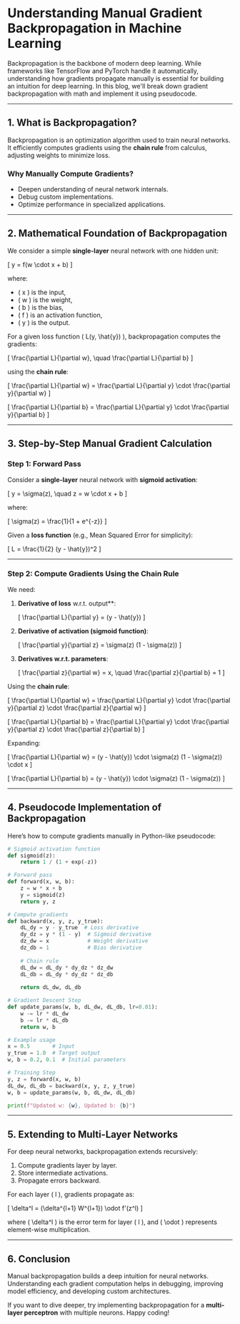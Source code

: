 # **Understanding Manual Gradient Backpropagation in Machine Learning**  

Backpropagation is the backbone of modern deep learning. While frameworks like TensorFlow and PyTorch handle it automatically, understanding how gradients propagate manually is essential for building an intuition for deep learning. In this blog, we'll break down gradient backpropagation with math and implement it using pseudocode.  

---

## **1. What is Backpropagation?**  

Backpropagation is an optimization algorithm used to train neural networks. It efficiently computes gradients using the **chain rule** from calculus, adjusting weights to minimize loss.  

### **Why Manually Compute Gradients?**  
- Deepen understanding of neural network internals.  
- Debug custom implementations.  
- Optimize performance in specialized applications.  

---

## **2. Mathematical Foundation of Backpropagation**  

We consider a simple **single-layer** neural network with one hidden unit:  

\[
y = f(w \cdot x + b)
\]

where:  
- \( x \) is the input,  
- \( w \) is the weight,  
- \( b \) is the bias,  
- \( f \) is an activation function,  
- \( y \) is the output.  

For a given loss function \( L(y, \hat{y}) \), backpropagation computes the gradients:  

\[
\frac{\partial L}{\partial w}, \quad \frac{\partial L}{\partial b}
\]

using the **chain rule**:  

\[
\frac{\partial L}{\partial w} = \frac{\partial L}{\partial y} \cdot \frac{\partial y}{\partial w}
\]

\[
\frac{\partial L}{\partial b} = \frac{\partial L}{\partial y} \cdot \frac{\partial y}{\partial b}
\]

---

## **3. Step-by-Step Manual Gradient Calculation**  

### **Step 1: Forward Pass**  

Consider a **single-layer** neural network with **sigmoid activation**:  

\[
y = \sigma(z), \quad z = w \cdot x + b
\]

where:  

\[
\sigma(z) = \frac{1}{1 + e^{-z}}
\]

Given a **loss function** (e.g., Mean Squared Error for simplicity):  

\[
L = \frac{1}{2} (y - \hat{y})^2
\]

---

### **Step 2: Compute Gradients Using the Chain Rule**  

We need:  
1. **Derivative of loss** w.r.t. output**:  

   \[
   \frac{\partial L}{\partial y} = (y - \hat{y})
   \]

2. **Derivative of activation (sigmoid function)**:  

   \[
   \frac{\partial y}{\partial z} = \sigma(z) (1 - \sigma(z))
   \]

3. **Derivatives w.r.t. parameters**:  

   \[
   \frac{\partial z}{\partial w} = x, \quad \frac{\partial z}{\partial b} = 1
   \]

Using the **chain rule**:  

\[
\frac{\partial L}{\partial w} = \frac{\partial L}{\partial y} \cdot \frac{\partial y}{\partial z} \cdot \frac{\partial z}{\partial w}
\]

\[
\frac{\partial L}{\partial b} = \frac{\partial L}{\partial y} \cdot \frac{\partial y}{\partial z} \cdot \frac{\partial z}{\partial b}
\]

Expanding:  

\[
\frac{\partial L}{\partial w} = (y - \hat{y}) \cdot \sigma(z) (1 - \sigma(z)) \cdot x
\]

\[
\frac{\partial L}{\partial b} = (y - \hat{y}) \cdot \sigma(z) (1 - \sigma(z))
\]

---

## **4. Pseudocode Implementation of Backpropagation**  

Here’s how to compute gradients manually in Python-like pseudocode:  

```python
# Sigmoid activation function
def sigmoid(z):
    return 1 / (1 + exp(-z))

# Forward pass
def forward(x, w, b):
    z = w * x + b
    y = sigmoid(z)
    return y, z

# Compute gradients
def backward(x, y, z, y_true):
    dL_dy = y - y_true  # Loss derivative
    dy_dz = y * (1 - y)  # Sigmoid derivative
    dz_dw = x            # Weight derivative
    dz_db = 1            # Bias derivative
    
    # Chain rule
    dL_dw = dL_dy * dy_dz * dz_dw
    dL_db = dL_dy * dy_dz * dz_db
    
    return dL_dw, dL_db

# Gradient Descent Step
def update_params(w, b, dL_dw, dL_db, lr=0.01):
    w -= lr * dL_dw
    b -= lr * dL_db
    return w, b

# Example usage
x = 0.5       # Input
y_true = 1.0  # Target output
w, b = 0.2, 0.1  # Initial parameters

# Training Step
y, z = forward(x, w, b)
dL_dw, dL_db = backward(x, y, z, y_true)
w, b = update_params(w, b, dL_dw, dL_db)

print(f"Updated w: {w}, Updated b: {b}")
```

---

## **5. Extending to Multi-Layer Networks**  

For deep neural networks, backpropagation extends recursively:  

1. Compute gradients layer by layer.  
2. Store intermediate activations.  
3. Propagate errors backward.  

For each layer \( l \), gradients propagate as:  

\[
\delta^l = (\delta^{l+1} W^{l+1}) \odot f'(z^l)
\]

where \( \delta^l \) is the error term for layer \( l \), and \( \odot \) represents element-wise multiplication.  

---

## **6. Conclusion**  

Manual backpropagation builds a deep intuition for neural networks. Understanding each gradient computation helps in debugging, improving model efficiency, and developing custom architectures.  

If you want to dive deeper, try implementing backpropagation for a **multi-layer perceptron** with multiple neurons. Happy coding!
